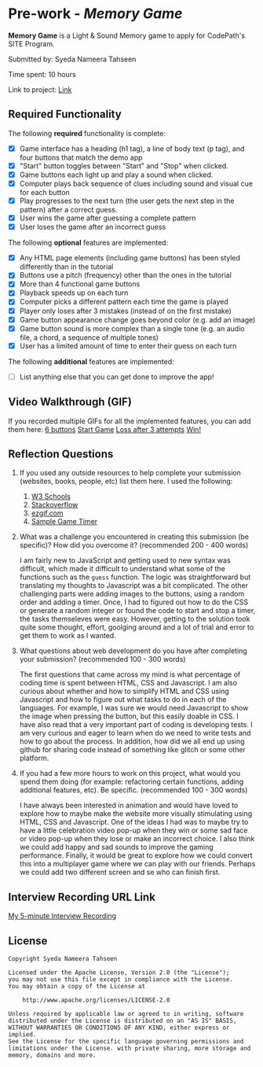 # Pre-work - _Memory Game_

**Memory Game** is a Light & Sound Memory game to apply for CodePath's SITE Program.

Submitted by: Syeda Nameera Tahseen

Time spent: 10 hours

Link to project: [Link](https://glitch.com/edit/#!/jewel-atlantic-twister?path=README.md%3A9%3A81)

## Required Functionality

The following **required** functionality is complete:

- [x] Game interface has a heading (h1 tag), a line of body text (p tag), and four buttons that match the demo app
- [x] "Start" button toggles between "Start" and "Stop" when clicked.
- [x] Game buttons each light up and play a sound when clicked.
- [x] Computer plays back sequence of clues including sound and visual cue for each button
- [x] Play progresses to the next turn (the user gets the next step in the pattern) after a correct guess.
- [x] User wins the game after guessing a complete pattern
- [x] User loses the game after an incorrect guess

The following **optional** features are implemented:

- [x] Any HTML page elements (including game buttons) has been styled differently than in the tutorial
- [x] Buttons use a pitch (frequency) other than the ones in the tutorial
- [x] More than 4 functional game buttons
- [x] Playback speeds up on each turn
- [x] Computer picks a different pattern each time the game is played
- [x] Player only loses after 3 mistakes (instead of on the first mistake)
- [x] Game button appearance change goes beyond color (e.g. add an image)
- [x] Game button sound is more complex than a single tone (e.g. an audio file, a chord, a sequence of multiple tones)
- [x] User has a limited amount of time to enter their guess on each turn

The following **additional** features are implemented:

- [ ] List anything else that you can get done to improve the app!

## Video Walkthrough (GIF)

If you recorded multiple GIFs for all the implemented features, you can add them here:
[6 buttons](https://www.dropbox.com/s/zv7f03sraa3ougk/gif_6buttons.gif?dl=0)
[Start Game](https://www.dropbox.com/s/gw4597pwubq1cbt/gif_startgame.gif?dl=0)
[Loss after 3 attempts](https://www.dropbox.com/s/ytzotih8lw3e1k0/gif_loss_3attempts.gif?dl=0)
[Win!](https://www.dropbox.com/s/icey46thejnfvlt/gif_win.gif?dl=0)

## Reflection Questions

1. If you used any outside resources to help complete your submission (websites, books, people, etc) list them here.
   I used the following:

   1. [W3 Schools](www.w3schools.com)
   2. [Stackoverflow](https://stackoverflow.com/)
   3. [ezgif.com](https://ezgif.com/)
   4. [Sample Game Timer](https://codepen.io/awkay/pen/ExzGea)

2. What was a challenge you encountered in creating this submission (be specific)? How did you overcome it? (recommended 200 - 400 words)

   I am fairly new to JavaScript and getting used to new syntax was difficult, which made it difficult to understand what some of the functions such as the `guess` function. The logic was
   straightforward but translating my thoughts to Javascript was a bit complicated. The other challenging parts were adding images to the buttons, using a random order and adding a timer. 
   Once, I had to figured out how to do the CSS or generate a random integer or found the code to start and stop a timer, the tasks themseleves were easy. However, getting to the solution 
   took quite some thought, effort, goolging around and a lot of trial and error to get them to work as I wanted. 

3. What questions about web development do you have after completing your submission? (recommended 100 - 300 words)

   The first questions that came across my mind is what percentage of coding time is spent between HTML, CSS and Javascript. 
   I am also curious about whether and how to simplify HTML and CSS using Javascript and how to figure out what tasks to do in each of the languages. For example, I was sure we would need 
   Javascript to show the image when pressing the button, but this easily doable in CSS. I have also read that a very important part of coding is developing tests. I am very curious and eager 
   to learn when do we need to write tests and how to go about the process. In addition, how did we all end up using github for sharing code instead of something like glitch or some other platform.

4. If you had a few more hours to work on this project, what would you spend them doing (for example: refactoring certain functions, adding additional features, etc). Be specific. (recommended 100 - 300 words)
   
   I have always been interested in animation and would have loved to explore how to maybe make the website more visually stimulating using HTML, CSS and Javascript. One of the ideas I had was to maybe try 
   to have a little celebration video pop-up when they win or some sad face or video pop-up when they lose or make an incorrect choice. I also think we could add happy and sad sounds to improve the gaming 
   performance. Finally, it would be great to explore how we could convert this into a multiplayer game where we can play with our friends. Perhaps we could add two different screen and se who can finish first.

## Interview Recording URL Link

[My 5-minute Interview Recording](https://www.dropbox.com/s/txakc7v5d3ng5g8/video1393934087.mp4?dl=0)

## License

    Copyright Syeda Nameera Tahseen

    Licensed under the Apache License, Version 2.0 (the "License");
    you may not use this file except in compliance with the License.
    You may obtain a copy of the License at

        http://www.apache.org/licenses/LICENSE-2.0

    Unless required by applicable law or agreed to in writing, software
    distributed under the License is distributed on an "AS IS" BASIS,
    WITHOUT WARRANTIES OR CONDITIONS OF ANY KIND, either express or implied.
    See the License for the specific language governing permissions and
    limitations under the License. with private sharing, more storage and memory, domains and more.

